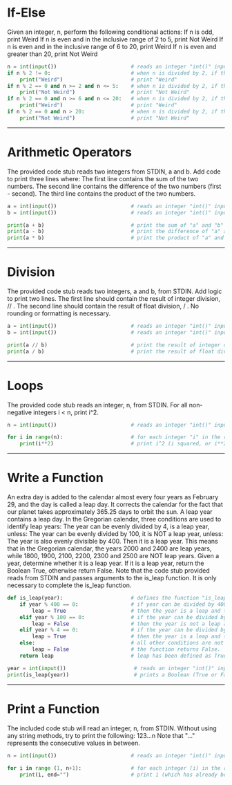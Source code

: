 # If-Else
Given an integer, n, perform the following conditional actions:
If n is odd, print Weird
If n is even and in the inclusive range of 2 to 5, print Not Weird
If n is even and in the inclusive range of 6 to 20, print Weird
If n is even and greater than 20, print Not Weird

```python 3
n = int(input())                        # reads an integer "int()" input "input()" and stores it as n
if n % 2 != 0:                          # when n is divided by 2, if the remainder (%) is not (!=) 0 (i.e. n is odd), then:
    print("Weird")                      # print "Weird"
if n % 2 == 0 and n >= 2 and n <= 5:    # when n is divided by 2, if the remainder (%) is (==) 0 (i.e. n is even), and n is between 2 and 5 then:
    print("Not Weird")                  # print "Not Weird"
if n % 2 == 0 and n >= 6 and n <= 20:   # when n is divided by 2, if the remainder is 0, and n is between 6 and 20 then:
    print("Weird")                      # print "Weird"
if n % 2 == 0 and n > 20:               # when n is divided by 2, if the remainder is 0, and n above 20 then:
    print("Not Weird")                  # print "Not Weird"
```

---
# Arithmetic Operators
The provided code stub reads two integers from STDIN, a and b. Add code to print three lines where:
  The first line contains the sum of the two numbers.
  The second line contains the difference of the two numbers (first - second).
  The third line contains the product of the two numbers.

```python 3
a = int(input())                        # reads an integer "int()" input "input()" and stores it as a
b = int(input())                        # reads an integer "int()" input "input()" and stores it as b

print(a + b)                            # print the sum of "a" and "b"
print(a - b)                            # print the difference of "a" and "b"
print(a * b)                            # print the product of "a" and "b"
```

---
# Division
The provided code stub reads two integers, a and b, from STDIN. 
Add logic to print two lines. The first line should contain the result of integer division,  // . The second line should contain the result of float division,  / .
No rounding or formatting is necessary.

```python 3
a = int(input())                        # reads an integer "int()" input "input()" and stores it as a
b = int(input())                        # reads an integer "int()" input "input()" and stores it as b

print(a // b)                           # print the result of integer division (//)
print(a / b)                            # print the result of float division (/)
```

---
# Loops
The provided code stub reads an integer, n, from STDIN. For all non-negative integers i < n, print i^2.

```python 3
n = int(input())                        # reads an integer "int()" input "input()" and stores it as n

for i in range(n):                      # for each integer "i" in the range "0-n":
    print(i**2)                         # print i^2 (i squared, or i**2)
```

---
# Write a Function
An extra day is added to the calendar almost every four years as February 29, and the day is called a leap day. It corrects the calendar for the fact that our planet takes approximately 365.25 days to orbit the sun. A leap year contains a leap day.
In the Gregorian calendar, three conditions are used to identify leap years:
  The year can be evenly divided by 4, is a leap year, unless:
  The year can be evenly divided by 100, it is NOT a leap year, unless:
  The year is also evenly divisible by 400. Then it is a leap year.
This means that in the Gregorian calendar, the years 2000 and 2400 are leap years, while 1800, 1900, 2100, 2200, 2300 and 2500 are NOT leap years.
Given a year, determine whether it is a leap year. If it is a leap year, return the Boolean True, otherwise return False.
Note that the code stub provided reads from STDIN and passes arguments to the is_leap function. It is only necessary to complete the is_leap function.

```python 3
def is_leap(year):                      # defines the function "is_leap" with the input "(year)" as the following:
    if year % 400 == 0:                 # if year can be divided by 400 without a remainder (%)
        leap = True                     # then the year is a leap and the function "is_leap(year)" should return True
    elif year % 100 == 0:               # if the year can be divided by 400 evenly (elif), but it can also be divided by 100 evenly:
        leap = False                    # then the year is not a leap and the function should return False
    elif year % 4 == 0:                 # if the year can be divided by 400 evenly and 100 evenly (elif), but it can also be divided by 4 evenly:
        leap = True                     # then the year is a leap and the function should return True.
    else:                               # all other conditions are not leap years therefore
        leap = False                    # the function returns False.
    return leap                         # leap has been defined as True or False in all our If/Elif/Else statements, so this returns the proper Boolean

year = int(input())                      # reads an integer "int()" input "input()" (a year in this case) and stores it as year
print(is_leap(year))                     # prints a Boolean (True or False) for the year provided: True if year is a leap, False if year is not a leap.
```

---
# Print a Function
The included code stub will read an integer, n, from STDIN. Without using any string methods, try to print the following: 123...n
Note that "..." represents the consecutive values in between.

```python 3
n = int(input())                        # reads an integer "int()" input "input()" (a number in this case) and stores it as n
    
for i in range (1, n+1):                # for each integer (i) in the range (1, n+1) (the +1 is necessary to include n):
    print(i, end="")                    # print i (which has already been defined as the range from 1 to n. end="" ensures that it prints with no spaces and no new lines. 
```